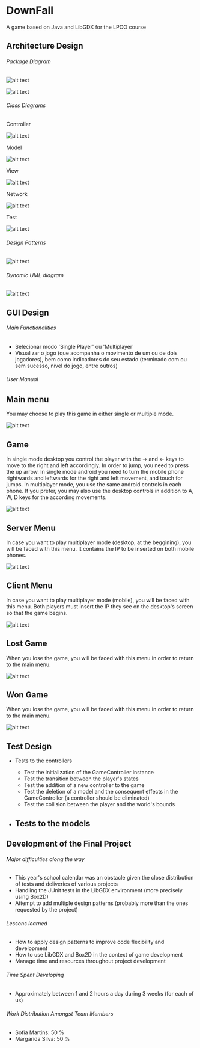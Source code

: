 ﻿# DownFall

A game based on Java and LibGDX for the LPOO course

## Architecture Design

###### Package Diagram

![alt text](https://github.com/SofiaCardosoMartins/DownFall/blob/master/final_delivery/uml/package_diagram/package_diagram.png)


![alt text](https://github.com/SofiaCardosoMartins/DownFall/blob/master/intermediate_delivery/architecture/package_diagram/packages_relations.png)

###### Class Diagrams

Controller

![alt text](https://github.com/SofiaCardosoMartins/DownFall/blob/master/final_delivery/uml/class_diagram/controller/picture.png)

Model

![alt text](https://github.com/SofiaCardosoMartins/DownFall/blob/master/final_delivery/uml/class_diagram/model/picture.png)

View

![alt text](https://github.com/SofiaCardosoMartins/DownFall/blob/master/final_delivery/uml/class_diagram/view/picture.png)

Network

![alt text](https://github.com/SofiaCardosoMartins/DownFall/blob/master/final_delivery/uml/class_diagram/network/picture.png)

Test

![alt text](https://github.com/SofiaCardosoMartins/DownFall/blob/master/final_delivery/uml/class_diagram/test/picture.png)

###### Design Patterns

![alt text](https://github.com/SofiaCardosoMartins/DownFall/blob/master/intermediate_delivery/architecture/design_patterns/design_patterns.png)

###### Dynamic UML diagram 

![alt text](https://github.com/SofiaCardosoMartins/DownFall/blob/master/intermediate_delivery/architecture/dynamic_diagrams/PlayerStateDiagram.jpg)

## GUI Design

###### Main Functionalities
- Selecionar modo 'Single Player' ou 'Multiplayer'
- Visualizar o jogo (que acompanha o movimento de um ou de dois jogadores), bem como indicadores do seu estado (terminado com ou sem sucesso, nível do jogo, entre outros)

###### User Manual

## Main menu
You may choose to play this game in either single or multiple mode.

![alt text](https://github.com/SofiaCardosoMartins/DownFall/blob/master/final_delivery/screenshots/MainMenu.png)

## Game
In single mode desktop you control the player with the -> and <- keys to move to the right and left accordingly. In order to jump, you need to press the up arrow.
In single mode android you need to turn the mobile phone rightwards and leftwards for the right and left movement, and touch for jumps.
In multiplayer mode, you use the same android controls in each phone. If you prefer, you may also use the desktop controls in addition to A, W, D keys for the according movements.

![alt text](https://github.com/SofiaCardosoMartins/DownFall/blob/master/final_delivery/screenshots/Game.png)

## Server Menu
In case you want to play multiplayer mode (desktop, at the beggining), you will be faced with this menu. It contains the IP to be inserted on both mobile phones.

![alt text](https://github.com/SofiaCardosoMartins/DownFall/blob/master/final_delivery/screenshots/ServerMenu.png)

## Client Menu
In case you want to play multiplayer mode (mobile), you will be faced with this menu. Both players must insert the IP they see on the desktop's screen so that the game begins.

![alt text](https://github.com/SofiaCardosoMartins/DownFall/blob/master/final_delivery/screenshots/ClientMenu.png)

## Lost Game
When you lose the game, you will be faced with this menu in order to return to the main menu.

![alt text](https://github.com/SofiaCardosoMartins/DownFall/blob/master/final_delivery/screenshots/LostMenu.png)

## Won Game
When you lose the game, you will be faced with this menu in order to return to the main menu.

![alt text](https://github.com/SofiaCardosoMartins/DownFall/blob/master/final_delivery/screenshots/WonMenu.png)

## Test Design

- Tests to the controllers
  - Test the initialization of the GameController instance
  - Test the transition between the player's states
  - Test the addition of a new controller to the game
  - Test the deletion of a model and the consequent effects in the GameController (a controller should be eliminated)
  - Test the collision between the player and the world's bounds
  
- Tests to the models
  - 

## Development of the Final Project

###### Major difficulties along the way

- This year's school calendar was an obstacle given the close distribution of tests and deliveries of various projects
- Handling the JUnit tests in the LibGDX environment (more precisely using Box2D)
- Attempt to add multiple design patterns (probably more than the ones requested by the project)

###### Lessons learned

- How to apply design patterns to improve code flexibility and development
- How to use LibGDX and Box2D in the context of game development
- Manage time and resources throughout project development

###### Time Spent Developing

- Approximately between 1 and 2 hours a day during 3 weeks (for each of us)

###### Work Distribution Amongst Team Members

- Sofia Martins: 50 %
- Margarida Silva: 50 %
